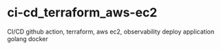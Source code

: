 # ci-cd_terraform_aws-ec2
CI/CD github action, terraform, aws ec2, observability deploy application golang docker
